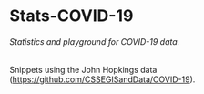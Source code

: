 # Stats-COVID-19
###### Statistics and playground for COVID-19 data.

Snippets using the John Hopkings data (https://github.com/CSSEGISandData/COVID-19).
